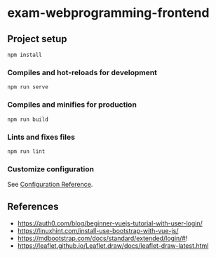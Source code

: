 # exam-webprogramming-frontend

## Project setup
```
npm install
```

### Compiles and hot-reloads for development
```
npm run serve
```

### Compiles and minifies for production
```
npm run build
```

### Lints and fixes files
```
npm run lint
```

### Customize configuration
See [Configuration Reference](https://cli.vuejs.org/config/).


## References
* https://auth0.com/blog/beginner-vuejs-tutorial-with-user-login/
* https://linuxhint.com/install-use-bootstrap-with-vue-js/
* https://mdbootstrap.com/docs/standard/extended/login/#!
* https://leaflet.github.io/Leaflet.draw/docs/leaflet-draw-latest.html
